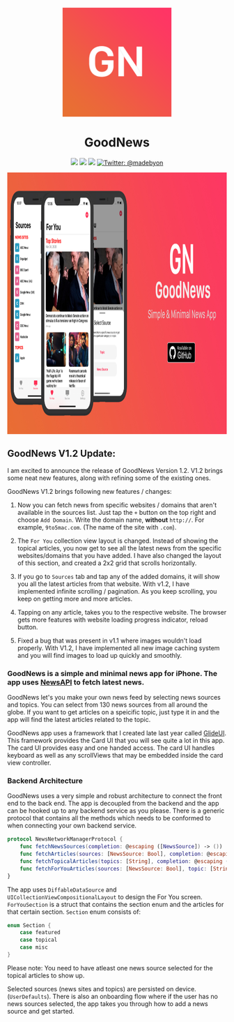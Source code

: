 
 
 <p align="center">
  <img width="250" height="250" src="https://github.com/Onaeem26/GoodNews/blob/master/GNLogoSmall.png">
</p>
<h1 align="center">GoodNews</h1>

<p align="center">
    <img src="https://img.shields.io/badge/version-1.2-red.svg" />
    <img src="https://img.shields.io/badge/iOS-13.0%2B-blue.svg" />
    <img src="https://img.shields.io/badge/Swift-5.0-ff69b4.svg" />
    <a href="https://twitter.com/madebyon">
        <img src="https://img.shields.io/badge/contact-%40madebyon-lightgrey" alt="Twitter: @madebyon" />
    </a>
</p>

 <p align="center">
  <img width="1200" height="600" src="https://github.com/Onaeem26/GoodNews/blob/master/gnpromobanner.jpg">
</p>


<h2> GoodNews V1.2 Update: </h2>
I am excited to announce the release of GoodNews Version 1.2. V1.2 brings some neat new features, along with refining some of the existing ones. 

GoodNews V1.2 brings following new features / changes: 

1. Now you can fetch news from specific websites / domains that aren't available in the sources list. Just tap the `+` button on the top right and choose `Add Domain`. Write the domain name, <b>without</b> `http://`. For example, `9to5mac.com`. (The name of the site with `.com`).

2. The `For You` collection view layout is changed. Instead of showing the topical articles, you now get to see all the latest news from the specific websites/domains that you have added. I have also changed the layout of this section, and created a 2x2 grid that scrolls horizontally. 

3. If you go to `Sources` tab and tap any of the added domains, it will show you all the latest articles from that website. With v1.2, I have implemented infinite scrolling / pagination. As you keep scrolling, you keep on getting more and more articles.  

4. Tapping on any article, takes you to the respective website. The browser gets more features with website loading progress indicator, reload button. 

5. Fixed a bug that was present in v1.1 where images wouldn't load properly. With V1.2, I have implemented all new image caching system and you will find images to load up quickly and smoothly. 

<h3>GoodNews is a simple and minimal news app for iPhone. The app uses <a href="https://newsapi.org">NewsAPI</a> to fetch latest news.</h3>

 GoodNews let's you make your own news feed by selecting news sources and topics. You can select from 130 news sources from all around the globe. If you want to get articles on a speicific topic, just type it in and the app will find the latest articles related to the topic.

GoodNews app uses a framework that I created late last year called <a href="https://newsapi.org">GlideUI</a>. This framework provides the Card UI that you will see quite a lot in this app. The card UI provides easy and one handed access. The card UI handles keyboard as well as any scrollViews that may be embedded inside the card view controller. 

<h3> Backend Architecture </h3>
GoodNews uses a very simple and robust architecture to connect the front end to the back end. The app is decoupled from the backend and the app can be hooked up to any backend service as you please. There is a generic protocol that contains all the methods which needs to be conformed to when connecting your own backend service. 

```swift
protocol NewsNetworkManagerProtocol {
    func fetchNewsSources(completion: @escaping ([NewsSource]) -> ())
    func fetchArticles(sources: [NewsSource: Bool], completion: @escaping ([ForYouSection]) -> ())
    func fetchTopicalArticles(topics: [String], completion: @escaping (ForYouSection) -> ())
    func fetchForYouArticles(sources: [NewsSource: Bool], topic: [String]?, completion: @escaping ([ForYouSection]) -> ())
}
```


The app uses ```DiffableDataSource``` and ```UICollectionViewCompositionalLayout``` to design the For You screen. 
```ForYouSection``` is a struct that contains the section enum and the articles for that certain section. 
```Section``` enum consists of: 
```swift
enum Section {
    case featured
    case topical
    case misc
}
```
Please note: You need to have atleast one news source selected for the topical articles to show up. 

Selected sources (news sites and topics) are persisted on device. (```UserDefaults```). There is also an onboarding flow where if the user has no news sources selected, the app takes you through how to add a news source and get started. 



